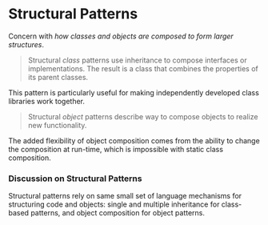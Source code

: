 # Structural Patterns

Concern with _how classes and objects are composed to form larger structures_.

> Structural _class_ patterns use inheritance to compose interfaces or implementations. The
result is a class that combines the properties of its parent classes.

This pattern is particularly useful for making independently developed class libraries work together.

> Structural _object_ patterns describe way to compose objects to realize new functionality.

The added flexibility of object composition comes from the ability to change the composition at run-time, which is
impossible with static class composition.

### Discussion on Structural Patterns

Structural patterns rely on same small set of language mechanisms for structuring code and objects: single and multiple inheritance for class-based patterns, and object composition for object patterns.